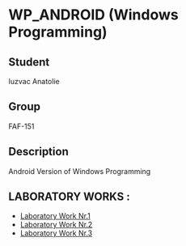 # WP_ANDROID (Windows Programming)
## Student 
Iuzvac Anatolie

## Group 
FAF-151

## Description
Android Version of Windows Programming

## LABORATORY WORKS : 

* [Laboratory Work Nr.1](https://github.com/Tolea86/WP_ANDROID/tree/master/LAB_1/PW_lab1)
* [Laboratory Work Nr.2](https://github.com/Tolea86/WP_ANDROID/tree/master/LAB_2/PW_LAB2)
* [Laboratory Work Nr.3](https://github.com/Tolea86/WP_ANDROID/tree/master/LAB_3/PW_LAB3)
